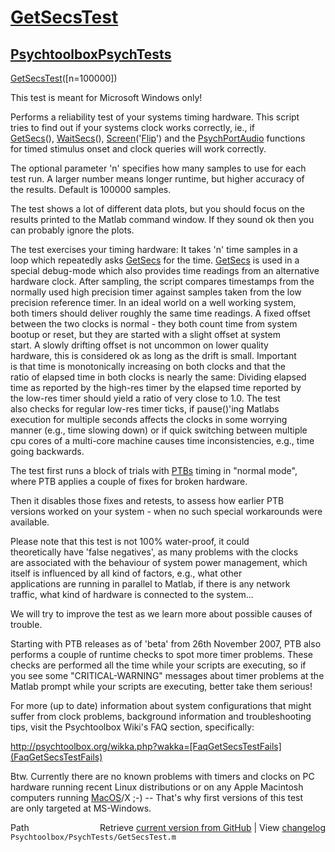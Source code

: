 # [GetSecsTest](GetSecsTest)
## [Psychtoolbox](Psychtoolbox)[PsychTests](PsychTests)

[GetSecsTest](GetSecsTest)([n=100000])  
  
This test is meant for Microsoft Windows only!  
  
Performs a reliability test of your systems timing hardware. This script  
tries to find out if your systems clock works correctly, ie., if  
[GetSecs](GetSecs)(), [WaitSecs](WaitSecs)(), [Screen](Screen)('[Flip](Flip)') and the [PsychPortAudio](PsychPortAudio) functions  
for timed stimulus onset and clock queries will work correctly.  
  
The optional parameter 'n' specifies how many samples to use for each  
test run. A larger number means longer runtime, but higher accuracy of  
the results. Default is 100000 samples.  
  
The test shows a lot of different data plots, but you should focus on the  
results printed to the Matlab command window. If they sound ok then you  
can probably ignore the plots.  
  
The test exercises your timing hardware: It takes 'n' time samples in a  
loop which repeatedly asks [GetSecs](GetSecs) for the time. [GetSecs](GetSecs) is used in a  
special debug-mode which also provides time readings from an alternative  
hardware clock. After sampling, the script compares timestamps from the  
normally used high precision timer against samples taken from the low  
precision reference timer. In an ideal world on a well working system,  
both timers should deliver roughly the same time readings. A fixed offset  
between the two clocks is normal - they both count time from system  
bootup or reset, but they are started with a slight offset at system  
start. A slowly drifting offset is not uncommon on lower quality  
hardware, this is considered ok as long as the drift is small. Important  
is that time is monotonically increasing on both clocks and that the  
ratio of elapsed time in both clocks is nearly the same: Dividing elapsed  
time as reported by the high-res timer by the elapsed time reported by  
the low-res timer should yield a ratio of very close to 1.0. The test  
also checks for regular low-res timer ticks, if pause()'ing Matlabs  
execution for multiple seconds affects the clocks in some worrying  
manner (e.g., time slowing down) or if quick switching between multiple  
cpu cores of a multi-core machine causes time inconsistencies, e.g., time  
going backwards.  
  
The test first runs a block of trials with [PTBs](PTBs) timing in "normal mode",  
where PTB applies a couple of fixes for broken hardware.  
  
Then it disables those fixes and retests, to assess how earlier PTB  
versions worked on your system - when no such special workarounds were  
available.  
  
Please note that this test is not 100% water-proof, it could  
theoretically have 'false negatives', as many problems with the clocks  
are associated with the behaviour of system power management, which  
itself is influenced by all kind of factors, e.g., what other  
applications are running in parallel to Matlab, if there is any network  
traffic, what kind of hardware is connected to the system...  
  
We will try to improve the test as we learn more about possible causes of  
trouble.  
  
Starting with PTB releases as of 'beta' from 26th November 2007, PTB also  
performs a couple of runtime checks to spot more timer problems. These  
checks are performed all the time while your scripts are executing, so if  
you see some "CRITICAL-WARNING" messages about timer problems at the  
Matlab prompt while your scripts are executing, better take them serious!  
  
For more (up to date) information about system configurations that might  
suffer from clock problems, background information and troubleshooting  
tips, visit the Psychtoolbox Wiki's FAQ section, specifically:  
  
http://psychtoolbox.org/wikka.php?wakka=[FaqGetSecsTestFails](FaqGetSecsTestFails)  
  
Btw. Currently there are no known problems with timers and clocks on PC  
hardware running recent Linux distributions or on any Apple Macintosh  
computers running [MacOS](MacOS)/X ;-)  -- That's why first versions of this test  
are only targeted at MS-Windows.  




<div class="code_header" style="text-align:right;">
  <span style="float:left;">Path&nbsp;&nbsp;</span> <span class="counter">Retrieve <a href=
  "https://raw.github.com/Psychtoolbox-3/Psychtoolbox-3/beta/Psychtoolbox/PsychTests/GetSecsTest.m">current version from GitHub</a> | View <a href=
  "https://github.com/Psychtoolbox-3/Psychtoolbox-3/commits/beta/Psychtoolbox/PsychTests/GetSecsTest.m">changelog</a></span>
</div>
<div class="code">
  <code>Psychtoolbox/PsychTests/GetSecsTest.m</code>
</div>

